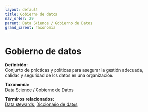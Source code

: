 ```yaml
---
layout: default
title: Gobierno de datos
nav_order: 29
parent: Data Science / Gobierno de Datos
grand_parent: Taxonomía
---
```


# Gobierno de datos

**Definición:**  
Conjunto de prácticas y políticas para asegurar la gestión adecuada, calidad y seguridad de los datos en una organización.

**Taxonomía:**  
Data Science / Gobierno de Datos

**Términos relacionados:**  
[Data stewards](https://maleniski.github.io/diccionario-angl-tec-mx/docs/taxonomia/data--science--/--gobierno--de--datos/data-stewards.html), [Diccionario de datos](https://maleniski.github.io/diccionario-angl-tec-mx/docs/taxonomia/data--science--/--gobierno--de--datos/diccionario-de-datos.html)
